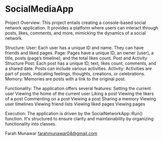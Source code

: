 # SocialMediaApp

Project Overview:
This project entails creating a console-based social network application. It provides a platform where users can interact through posts, likes, comments, and more, mimicking the dynamics of a social network.

Structure:
User: Each user has a unique ID and name. They can have friends and liked pages.
Page: Pages have a unique ID, an owner (user), a title, posts (page’s timeline), and the total likes count.
Post and Activity Structure
Post: Each post has a unique ID, text, likes count, comments, and a shared date. Posts can include various activities.
Activity: Activities are part of posts, indicating feelings, thoughts, creations, or celebrations.
Memory: Memories are posts with a link to the original post.

Functionality:
The application offers several features:
Setting the current user
Viewing the home of the current user
Liking a post
Viewing the likers of a post
Commenting on a post
Viewing a post
Sharing a memory
Viewing user timelines
Viewing friend lists
Viewing liked pages
Viewing pages

Execution:
The application is driven by the SocialNetworkApp::Run() function. It's structured to ensure clarity and maintainability by organizing functionality into classes.

Farah Munawar
farahmunawar04@gmail.com
